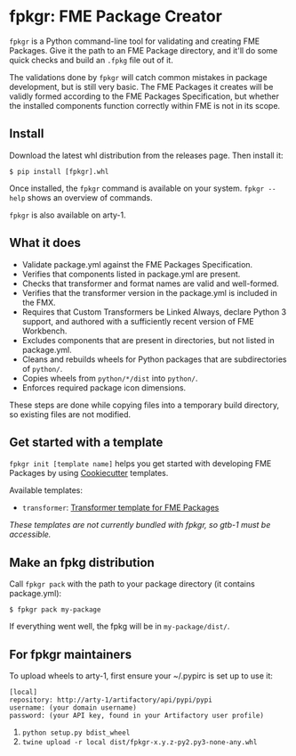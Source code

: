 # fpkgr: FME Package Creator

`fpkgr` is a Python command-line tool for validating and creating FME Packages.
Give it the path to an FME Package directory, and it'll do some quick checks
and build an `.fpkg` file out of it.

The validations done by `fpkgr` will catch common mistakes in package development,
but is still very basic. The FME Packages it creates will be
validly formed according to the FME Packages Specification,
but whether the installed components function correctly within FME is not in its scope.


## Install

Download the latest whl distribution from the releases page. Then install it:

```
$ pip install [fpkgr].whl
```

Once installed, the `fpkgr` command is available on your system.
`fpkgr --help` shows an overview of commands.

`fpkgr` is also available on arty-1.


## What it does

* Validate package.yml against the FME Packages Specification.
* Verifies that components listed in package.yml are present.
* Checks that transformer and format names are valid and well-formed.
* Verifies that the transformer version in the package.yml is
  included in the FMX.
* Requires that Custom Transformers be Linked Always, declare Python 3 support, 
  and authored with a sufficiently recent version of FME Workbench.
* Excludes components that are present in directories,
  but not listed in package.yml.
* Cleans and rebuilds wheels for Python packages that are subdirectories of `python/`.
* Copies wheels from `python/*/dist` into `python/`.
* Enforces required package icon dimensions.

These steps are done while copying files into a temporary build directory,
so existing files are not modified. 


## Get started with a template

`fpkgr init [template name]` helps you get started with developing FME Packages by
using [Cookiecutter](https://cookiecutter.readthedocs.io/) templates. 

Available templates:

* `transformer`: [Transformer template for FME Packages](http://gtb-1.safe.internal/clam/fpkg-transformer-template)

_These templates are not currently bundled with fpkgr, so gtb-1 must be accessible._


## Make an fpkg distribution

Call `fpkgr pack` with the path to your package directory (it contains package.yml):

```
$ fpkgr pack my-package
```

If everything went well, the fpkg will be in `my-package/dist/`.


## For fpkgr maintainers

To upload wheels to arty-1, first ensure your ~/.pypirc is set up to use it:

```
[local]
repository: http://arty-1/artifactory/api/pypi/pypi
username: (your domain username)
password: (your API key, found in your Artifactory user profile)
```

1. `python setup.py bdist_wheel`
2. `twine upload -r local dist/fpkgr-x.y.z-py2.py3-none-any.whl`
